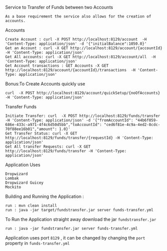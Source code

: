Service to Transfer of Funds between two Accounts
    
    As a base requirement the service also allows for the creation of accounts.
    
Accounts    
    
    Create Account : curl -X POST http://localhost:8129/account  -H 'Content-Type: application/json' -d '{"initialBalance":1050.0}'
    Get an Account : curl -X GET http://localhost:8129/account/{accountId}  -H 'Content-Type: application/json'
    Get All accounts: curl -X GET http://localhost:8129/account/all  -H 'Content-Type: application/json'
    Get Account transactions : GET Accounts -X GET http://localhost:8129/account/{accountId}/transactions  -H 'Content-Type: application/json'
    
Bonus:To Create Accounts quickly use
 
    curl  -X POST http://localhost:8129/account/quickSetup/{noOfAccounts} -H 'Content-Type: application/json'

Transfer Funds
     
    Initiate Transfer: curl  -X POST http://localhost:8129/funds/transfer -H 'Content-Type: application/json' -d '{"fromAccountId": "44b6f059-686e-433c-a971-4f4c6d50d5bb","toAccountId": "ced6f81e-4c9a-4ed2-8cdc-70f88ee16b01","amount": 1.0}'
    Get Transfer Status: curl -X GET http://localhost:8129/funds/transfer/{requestId} -H 'Content-Type: application/json' 
    Get All transfer Requests: curl -X GET http://localhost:8129/funds/transfer -H 'Content-Type: application/json' 
Application Uses 

    Dropwizard
    Lombak
    Dropwizard Guicey
    Mockito
    
Building and Running the Application :
    
    run : mvn clean install
    run : java -jar target/fundstransfer.jar server funds-transfer.yml
To Run the Application straight away download the jar `fundstransfer.jar`

    run : java -jar fundstransfer.jar server funds-transfer.yml
    
Application uses port `8129` , it can be changed by changing the `port` property in `funds-transfer.yml`
    
 
